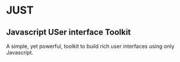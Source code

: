 # JUST
## Javascript USer interface Toolkit

A simple, yet powerful, toolkit to build rich user interfaces using only Javascript.
